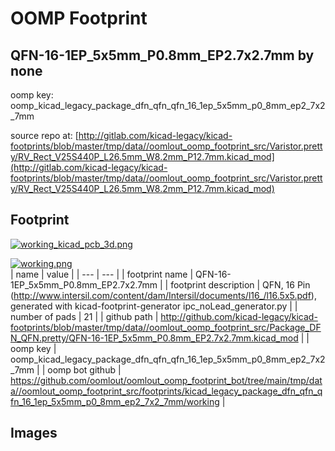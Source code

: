 # OOMP Footprint  
## QFN-16-1EP_5x5mm_P0.8mm_EP2.7x2.7mm  by none  
  
oomp key: oomp_kicad_legacy_package_dfn_qfn_qfn_16_1ep_5x5mm_p0_8mm_ep2_7x2_7mm  
  
source repo at: [http://gitlab.com/kicad-legacy/kicad-footprints/blob/master/tmp/data//oomlout_oomp_footprint_src/Varistor.pretty/RV_Rect_V25S440P_L26.5mm_W8.2mm_P12.7mm.kicad_mod](http://gitlab.com/kicad-legacy/kicad-footprints/blob/master/tmp/data//oomlout_oomp_footprint_src/Varistor.pretty/RV_Rect_V25S440P_L26.5mm_W8.2mm_P12.7mm.kicad_mod)  
## Footprint  
  
[![working_kicad_pcb_3d.png](working_kicad_pcb_3d_600.png)](working_kicad_pcb_3d.png)  
  
[![working.png](working_600.png)](working.png)  
| name | value | 
| --- | --- | 
| footprint name | QFN-16-1EP_5x5mm_P0.8mm_EP2.7x2.7mm | 
| footprint description | QFN, 16 Pin (http://www.intersil.com/content/dam/Intersil/documents/l16_/l16.5x5.pdf), generated with kicad-footprint-generator ipc_noLead_generator.py | 
| number of pads | 21 | 
| github path | http://github.com/kicad-legacy/kicad-footprints/blob/master/tmp/data//oomlout_oomp_footprint_src/Package_DFN_QFN.pretty/QFN-16-1EP_5x5mm_P0.8mm_EP2.7x2.7mm.kicad_mod | 
| oomp key | oomp_kicad_legacy_package_dfn_qfn_qfn_16_1ep_5x5mm_p0_8mm_ep2_7x2_7mm | 
| oomp bot github | https://github.com/oomlout/oomlout_oomp_footprint_bot/tree/main/tmp/data//oomlout_oomp_footprint_src/footprints/kicad_legacy_package_dfn_qfn_qfn_16_1ep_5x5mm_p0_8mm_ep2_7x2_7mm/working | 
## Images  
